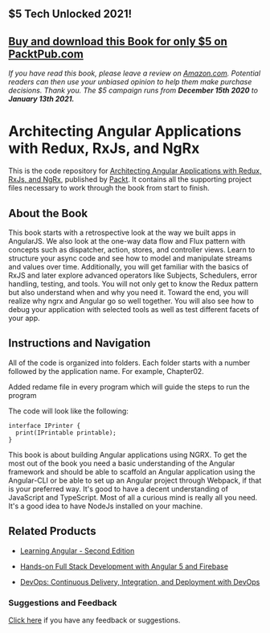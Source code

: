 ## $5 Tech Unlocked 2021!
[Buy and download this Book for only $5 on PacktPub.com](https://www.packtpub.com/product/architecting-angular-applications-with-redux-rxjs-and-ngrx/9781787122406)
-----
*If you have read this book, please leave a review on [Amazon.com](https://www.amazon.com/gp/product/1787122409).     Potential readers can then use your unbiased opinion to help them make purchase decisions. Thank you. The $5 campaign         runs from __December 15th 2020__ to __January 13th 2021.__*

# Architecting Angular Applications with Redux, RxJs, and NgRx
This is the code repository for [Architecting Angular Applications with Redux, RxJs, and NgRx](https://www.packtpub.com/web-development/architecting-angular-applications-redux?utm_source=github&utm_medium=repository&utm_campaign=9781787122406), published by [Packt](https://www.packtpub.com/?utm_source=github). It contains all the supporting project files necessary to work through the book from start to finish.
## About the Book
This book starts with a retrospective look at the way we built apps in AngularJS. We also look at the one-way data flow and Flux pattern with concepts such as dispatcher, action, stores, and controller views. Learn to structure your async code and see how to model and manipulate streams and values over time. Additionally, you will get familiar with the basics of RxJS and later explore advanced operators like Subjects, Schedulers, error handling, testing, and tools. You will not only get to know the Redux pattern but also understand when and why you need it. Toward the end, you will realize why ngrx and Angular go so well together. You will also see how to debug your application with selected tools as well as test different facets of your app.
## Instructions and Navigation
All of the code is organized into folders. Each folder starts with a number followed by the application name. For example, Chapter02.

Added redame file in every program which will guide the steps to run the program

The code will look like the following:
```
interface IPrinter {
  print(IPrintable printable);
}
```

This book is about building Angular applications using NGRX. To get the most out of the book you need a basic understanding of the Angular framework and should be able to scaffold an Angular application using the Angular-CLI or be able to set up an Angular project through Webpack, if that is your preferred way. It's good to have a decent understanding of JavaScript and TypeScript. Most of all a curious mind is really all you need. It's a good idea to have NodeJs installed on your machine.

## Related Products
* [Learning Angular - Second Edition](https://www.packtpub.com/web-development/learning-angular-second-edition?utm_source=github&utm_medium=repository&utm_campaign=9781787124929)

* [Hands-on Full Stack Development with Angular 5 and Firebase](https://www.packtpub.com/application-development/hands-full-stack-development-angular-5-and-firebase?utm_source=github&utm_medium=repository&utm_campaign=9781788298735)

* [DevOps: Continuous Delivery, Integration, and Deployment with DevOps](https://www.packtpub.com/virtualization-and-cloud/devops-continuous-delivery-integration-and-deployment-devops?utm_source=github&utm_medium=repository&utm_campaign=9781789132991)

### Suggestions and Feedback
[Click here](https://docs.google.com/forms/d/e/1FAIpQLSe5qwunkGf6PUvzPirPDtuy1Du5Rlzew23UBp2S-P3wB-GcwQ/viewform) if you have any feedback or suggestions.
